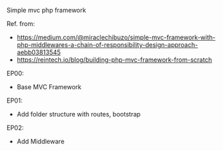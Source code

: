 Simple mvc php framework

Ref. from: 
- https://medium.com/@miraclechibuzo/simple-mvc-framework-with-php-middlewares-a-chain-of-responsibility-design-approach-aebb03813545
- https://reintech.io/blog/building-php-mvc-framework-from-scratch 

EP00:
- Base MVC Framework

EP01:
- Add folder structure with routes, bootstrap

EP02:
- Add Middleware 
